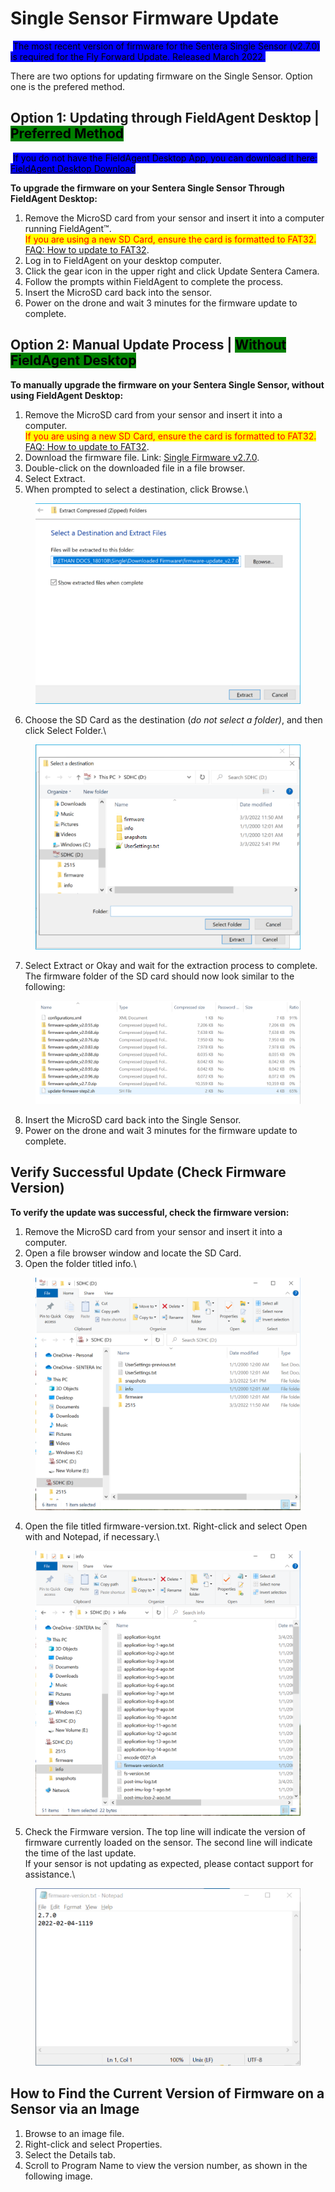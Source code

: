 # Single Sensor Firmware Update

<img src="https://img.zohostatic.com/zde/static/images/info.png" alt="" data-size="line"> <mark style="background-color:blue;">The most recent version of firmware for the Sentera Single Sensor (v2.7.0) is required for the Fly Forward Update. Released March 2022.</mark>

There are two options for updating firmware on the Single Sensor. Option one is the prefered method.

## Option 1: Updating through FieldAgent Desktop |                  <mark style="background-color:green;">Preferred Method</mark> <a href="#option_1_updating_through_fieldagent_desktop__preferred_method" id="option_1_updating_through_fieldagent_desktop__preferred_method"></a>

<img src="https://img.zohostatic.com/zde/static/images/info.png" alt="" data-size="line"> <mark style="background-color:blue;">If you do not have the FieldAgent Desktop App, you can download it here:</mark>\
[<mark style="background-color:blue;">FieldAgent Desktop Download</mark>](http://installs.sentera.com/fieldagent/index.html)

**To upgrade the firmware on your Sentera Single Sensor Through FieldAgent Desktop:**

1. Remove the MicroSD card from your sensor and insert it into a computer running FieldAgent™.\
   <mark style="color:red;">If you are using a new SD Card, ensure the card is formatted to FAT32.</mark> [FAQ: How to update to FAT32](https://support.sentera.com/portal/en/kb/articles/formatting-sentera-mi).
2. Log in to FieldAgent on your desktop computer.
3. Click the gear icon in the upper right and click Update Sentera Camera.
4. Follow the prompts within FieldAgent to complete the process.
5. Insert the MicroSD card back into the sensor.
6. Power on the drone and wait 3 minutes for the firmware update to complete.

## Option 2: Manual Update Process |                                              <mark style="background-color:green;">Without FieldAgent Desktop</mark> <a href="#option_2_manual_update_process__without_fieldagent_desktop" id="option_2_manual_update_process__without_fieldagent_desktop"></a>

**To manually upgrade the firmware on your Sentera Single Sensor, without using FieldAgent Desktop:**

1. Remove the MicroSD card from your sensor and insert it into a computer.\
   <mark style="color:red;">If you are using a new SD Card, ensure the card is formatted to FAT32.</mark> [FAQ: How to update to FAT32](https://support.sentera.com/portal/en/kb/articles/formatting-sentera-mi).
2. Download the firmware file. Link: [Single Firmware v2.7.0](https://docs.zohopublic.com/file/hifsv1e474f86445244c8ab04d102e4512814).
3. Double-click on the downloaded file in a file browser.
4. Select Extract.
5. When prompted to select a destination, click Browse.\


<div align="left"><figure><img src="../../.gitbook/assets/image (61).png" alt=""><figcaption></figcaption></figure></div>

6. Choose the SD Card as the destination (_do not select a folder)_, and then click Select Folder.\


<div align="left"><figure><img src="../../.gitbook/assets/image (62).png" alt=""><figcaption></figcaption></figure></div>

7. Select Extract or Okay and wait for the extraction process to complete. The firmware folder of the SD card should now look similar to the following:

<figure><img src="../../.gitbook/assets/image (63).png" alt=""><figcaption></figcaption></figure>

8. Insert the MicroSD card back into the Single Sensor.
9. Power on the drone and wait 3 minutes for the firmware update to complete.

## Verify Successful Update (Check Firmware Version) <a href="#verify_successful_update_check_firmware_version" id="verify_successful_update_check_firmware_version"></a>

**To verify the update was successful, check the firmware version:**

1. Remove the MicroSD card from your sensor and insert it into a computer.
2. Open a file browser window and locate the SD Card.
3. Open the folder titled info.\


<figure><img src="../../.gitbook/assets/1 (2).png" alt=""><figcaption></figcaption></figure>

4. Open the file titled firmware-version.txt. Right-click and select Open with and Notepad, if necessary.\


<figure><img src="../../.gitbook/assets/2 (1).png" alt=""><figcaption></figcaption></figure>

5. Check the Firmware version. The top line will indicate the version of firmware currently loaded on the sensor. The second line will indicate the time of the last update.\
   If your sensor is not updating as expected, please contact support for assistance.\


<figure><img src="../../.gitbook/assets/3 (1).png" alt=""><figcaption></figcaption></figure>

## How to Find the Current Version of Firmware on a Sensor via an Image <a href="#how_to_find_the_current_version_of_firmware_on_a_sensor_via_an_image" id="how_to_find_the_current_version_of_firmware_on_a_sensor_via_an_image"></a>

1. Browse to an image file.&#x20;
2. Right-click and select Properties.&#x20;
3. Select the Details tab.&#x20;
4. Scroll to Program Name to view the version number, as shown in the following image.&#x20;

<div align="left"><img src="https://support.sentera.com/galleryDocuments/edbsna77f88b25e8a3a38a3303fe781631a70c80bf6a48a72b3ae2ff00409f3a110f563b6138bffe2550ed69534637bf6c260?inline=true" alt=""></div>
